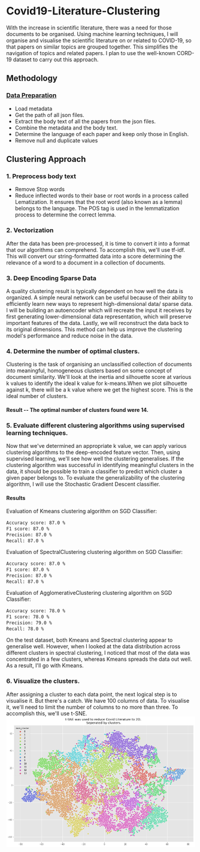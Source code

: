 # Covid19-Literature-Clustering

With the increase in scientific literature, there was a need for those documents to be organised. Using machine learning techniques, I will organise and visualise the scientific literature on or related to COVID-19, so that papers on similar topics are grouped together. This simplifies the navigation of topics and related papers. I plan to use the well-known CORD-19 dataset to carry out this approach.

## Methodology 
### [Data Preparation](https://github.com/raofida75/Covid19-Literature-Clustering/blob/master/Data%20Preparation.ipynb)
- Load metadata
- Get the path of all json files.
- Extract the body text of all the papers from the json files.
- Combine the metadata and the body text.
- Determine the language of each paper and keep only those in English.
- Remove null and duplicate values

## Clustering Approach
### 1. Preprocess body text
- Remove Stop words
- Reduce inflected words to their base or root words in a process called Lematization.  It ensures that the root word (also known as a lemma) belongs to the language. The POS tag is used in the lemmatization process to determine the correct lemma.

### 2. Vectorization
After the data has been pre-processed, it is time to convert it into a format that our algorithms can comprehend. To accomplish this, we'll use tf-idf. This will convert our string-formatted data into a score determining the relevance of a word to a document in a collection of documents.

### 3. Deep Encoding Sparse Data
A quality clustering result is typically dependent on how well the data is organized. A simple neural network can be useful because of their ability to efficiently learn new ways to represent high-dimensional data/ sparse data.
I will be building an autoencoder which will recreate the input it receives by first generating lower-dimensional data representation, which will preserve important features of the data. Lastly, we will reconstruct the data back to its original dimensions. This method can help us improve the clustering model's performance and reduce noise in the data.

### 4. Determine the number of optimal clusters.
Clustering is the task of organising an unclassified collection of documents into meaningful, homogeneous clusters based on some concept of document similarity. We'll look at the inertia and silhouette score at various k values to identify the ideal k value for k-means.When we plot silhouette against k, there will be a k value where we get the highest score. This is the ideal number of clusters.

#### Result -- The optimal number of clusters found were 14. 

### 5. Evaluate different clustering algorithms using supervised learning techniques.
Now that we've determined an appropriate k value, we can apply various clustering algorithms to the deep-encoded feature vector. Then, using supervised learning, we'll see how well the clustering generalises. If the clustering algorithm was successful in identifying meaningful clusters in the data, it should be possible to train a classifier to predict which cluster a given paper belongs to. To evaluate the generalizability of the clustering algorithm, I will use the Stochastic Gradient Descent classifier.
#### Results 
Evaluation of Kmeans clustering algorithm on SGD Classifier: 

	Accuracy score: 87.0 % 
	F1 score: 87.0 %
	Precision: 87.0 % 
	Recall: 87.0 %


Evaluation of SpectralClustering clustering algorithm on SGD Classifier: 

	Accuracy score: 87.0 % 
	F1 score: 87.0 %
	Precision: 87.0 % 
	Recall: 87.0 %


Evaluation of AgglomerativeClustering clustering algorithm on SGD Classifier: 

	Accuracy score: 78.0 % 
	F1 score: 78.0 %
	Precision: 79.0 % 
	Recall: 78.0 %
On the test dataset, both Kmeans and Spectral clustering appear to generalise well. However, when I looked at the data distribution across different clusters in spectral clustering, I noticed that most of the data was concentrated in a few clusters, whereas Kmeans spreads the data out well. As a result, I'll go with Kmeans.

### 6. Visualize the clusters.
After assigning a cluster to each data point, the next logical step is to visualise it. But there's a catch. We have 100 columns of data. To visualise it, we'll need to limit the number of columns to no more than three. To accomplish this, we'll use t-SNE.
<img src="https://github.com/raofida75/Covid19-Literature-Clustering/blob/master/Clusters%20TSNE.png" width="1000"/>
